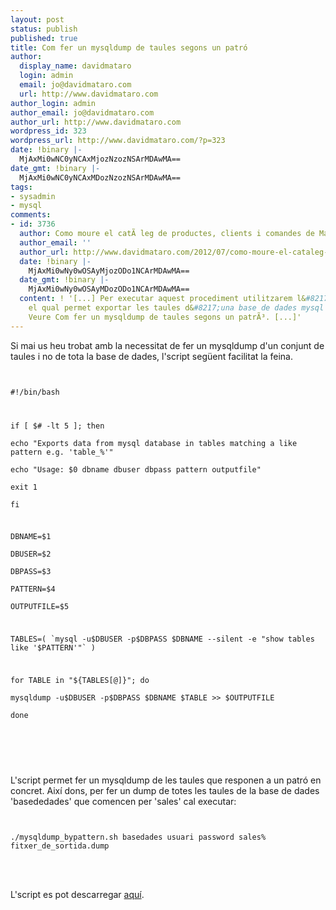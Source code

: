 ```yaml
---
layout: post
status: publish
published: true
title: Com fer un mysqldump de taules segons un patró
author:
  display_name: davidmataro
  login: admin
  email: jo@davidmataro.com
  url: http://www.davidmataro.com
author_login: admin
author_email: jo@davidmataro.com
author_url: http://www.davidmataro.com
wordpress_id: 323
wordpress_url: http://www.davidmataro.com/?p=323
date: !binary |-
  MjAxMi0wNC0yNCAxMjozNzozNSArMDAwMA==
date_gmt: !binary |-
  MjAxMi0wNC0yNCAxMDozNzozNSArMDAwMA==
tags:
- sysadmin
- mysql
comments:
- id: 3736
  author: Como moure el catÃ leg de productes, clients i comandes de Magento
  author_email: ''
  author_url: http://www.davidmataro.com/2012/07/como-moure-el-cataleg-de-productes-clients-i-comandes-de-magento/
  date: !binary |-
    MjAxMi0wNy0wOSAyMjozODo1NCArMDAwMA==
  date_gmt: !binary |-
    MjAxMi0wNy0wOSAyMDozODo1NCArMDAwMA==
  content: ! '[...] Per executar aquest procediment utilitzarem l&#8217;script mysqldump_bypattern.sh,
    el qual permet exportar les taules d&#8217;una base de dades mysql segon un patrÃ³.
    Veure Com fer un mysqldump de taules segons un patrÃ³. [...]'
---
```

<p>Si mai us heu trobat amb la necessitat de fer un mysqldump d'un conjunt de taules i no de tota la base de dades, l'script següent facilitat la feina.</p>
<p><code lang="bash" width="558"><br />
#!/bin/bash</p>
<p>if [ $# -lt 5 ]; then<br />
echo "Exports data from mysql database in tables matching a like pattern e.g. 'table_%'"<br />
echo "Usage: $0 dbname dbuser dbpass pattern outputfile"<br />
exit 1<br />
fi</p>
<p>DBNAME=$1<br />
DBUSER=$2<br />
DBPASS=$3<br />
PATTERN=$4<br />
OUTPUTFILE=$5</p>
<p>TABLES=( `mysql -u$DBUSER -p$DBPASS $DBNAME --silent -e "show tables like '$PATTERN'"` )</p>
<p>for TABLE in "${TABLES[@]}"; do<br />
mysqldump -u$DBUSER -p$DBPASS $DBNAME $TABLE &gt;&gt; $OUTPUTFILE<br />
done</p>
<p></code><br />
&nbsp;</p>
<p>L'script permet fer un mysqldump de les taules que responen a un patró en concret. Així dons, per fer un dump de totes les taules de la base de dades 'basededades' que comencen per 'sales' cal executar:</p>
<p><code lang="bash" width="558"><br />
./mysqldump_bypattern.sh basedades usuari password sales% fitxer_de_sortida.dump<br />
</code><br />
&nbsp;</p>
<p>L'script es pot descarregar <a title="mysqldump_bypattern.sh" href="https://gist.github.com/1016920#file_mysqldump_bypattern.sh" target="_blank">aquí</a>.</p>
